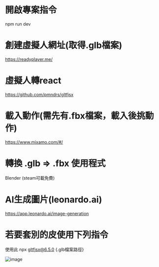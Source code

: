 # 開啟專案指令
npm run dev

# 創建虛擬人網址(取得.glb檔案)
https://readyplayer.me/

# 虛擬人轉react
https://github.com/pmndrs/gltfjsx

# 載入動作(需先有.fbx檔案，載入後挑動作)
https://www.mixamo.com/#/

# 轉換 .glb => .fbx 使用程式
Blender (steam可載免費)

# AI生成圖片(leonardo.ai)
https://app.leonardo.ai/image-generation

# 若要套別的皮使用下列指令
使用此 npx gltfjsx@6.5.0 {.glb檔案路徑}

![image](https://user-images.githubusercontent.com/6551176/221732091-23ee52cb-4150-42fa-b998-43628d7a6b0d.png)
